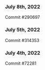 ### July 8th, 2022

Commit #290697

### July 5th, 2022

Commit #314353


### July 4th, 2022

Commit #72281

